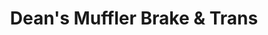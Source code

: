 ---
title: "Dean's Muffler Brake & Trans"
url: /ellensburg/deans-muffler-brake-and-trans/
shop: car repair
---